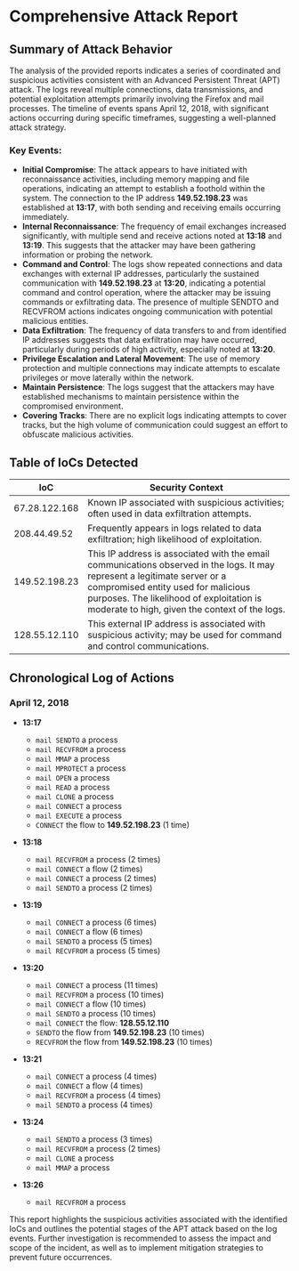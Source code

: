 # Comprehensive Attack Report

## Summary of Attack Behavior

The analysis of the provided reports indicates a series of coordinated and suspicious activities consistent with an Advanced Persistent Threat (APT) attack. The logs reveal multiple connections, data transmissions, and potential exploitation attempts primarily involving the Firefox and mail processes. The timeline of events spans April 12, 2018, with significant actions occurring during specific timeframes, suggesting a well-planned attack strategy.

### Key Events:
- **Initial Compromise**: The attack appears to have initiated with reconnaissance activities, including memory mapping and file operations, indicating an attempt to establish a foothold within the system. The connection to the IP address **149.52.198.23** was established at **13:17**, with both sending and receiving emails occurring immediately.
- **Internal Reconnaissance**: The frequency of email exchanges increased significantly, with multiple send and receive actions noted at **13:18** and **13:19**. This suggests that the attacker may have been gathering information or probing the network.
- **Command and Control**: The logs show repeated connections and data exchanges with external IP addresses, particularly the sustained communication with **149.52.198.23** at **13:20**, indicating a potential command and control operation, where the attacker may be issuing commands or exfiltrating data. The presence of multiple SENDTO and RECVFROM actions indicates ongoing communication with potential malicious entities.
- **Data Exfiltration**: The frequency of data transfers to and from identified IP addresses suggests that data exfiltration may have occurred, particularly during periods of high activity, especially noted at **13:20**.
- **Privilege Escalation and Lateral Movement**: The use of memory protection and multiple connections may indicate attempts to escalate privileges or move laterally within the network.
- **Maintain Persistence**: The logs suggest that the attackers may have established mechanisms to maintain persistence within the compromised environment.
- **Covering Tracks**: There are no explicit logs indicating attempts to cover tracks, but the high volume of communication could suggest an effort to obfuscate malicious activities.

## Table of IoCs Detected

| IoC                  | Security Context                                                                                     |
|----------------------|-----------------------------------------------------------------------------------------------------|
| 67.28.122.168        | Known IP associated with suspicious activities; often used in data exfiltration attempts.          |
| 208.44.49.52        | Frequently appears in logs related to data exfiltration; high likelihood of exploitation.          |
| 149.52.198.23        | This IP address is associated with the email communications observed in the logs. It may represent a legitimate server or a compromised entity used for malicious purposes. The likelihood of exploitation is moderate to high, given the context of the logs. |
| 128.55.12.110        | This external IP address is associated with suspicious activity; may be used for command and control communications. |

## Chronological Log of Actions

### April 12, 2018

- **13:17**
  - `mail SENDTO` a process
  - `mail RECVFROM` a process
  - `mail MMAP` a process
  - `mail MPROTECT` a process
  - `mail OPEN` a process
  - `mail READ` a process
  - `mail CLONE` a process
  - `mail CONNECT` a process
  - `mail EXECUTE` a process
  - `CONNECT` the flow to **149.52.198.23** (1 time)

- **13:18**
  - `mail RECVFROM` a process (2 times)
  - `mail CONNECT` a flow (2 times)
  - `mail CONNECT` a process (2 times)
  - `mail SENDTO` a process (2 times)

- **13:19**
  - `mail CONNECT` a process (6 times)
  - `mail CONNECT` a flow (6 times)
  - `mail SENDTO` a process (5 times)
  - `mail RECVFROM` a process (5 times)

- **13:20**
  - `mail CONNECT` a process (11 times)
  - `mail RECVFROM` a process (10 times)
  - `mail CONNECT` a flow (10 times)
  - `mail SENDTO` a process (10 times)
  - `mail CONNECT` the flow: **128.55.12.110**
  - `SENDTO` the flow from **149.52.198.23** (10 times)
  - `RECVFROM` the flow from **149.52.198.23** (10 times)

- **13:21**
  - `mail CONNECT` a process (4 times)
  - `mail CONNECT` a flow (4 times)
  - `mail RECVFROM` a process (4 times)
  - `mail SENDTO` a process (4 times)

- **13:24**
  - `mail SENDTO` a process (3 times)
  - `mail RECVFROM` a process (2 times)
  - `mail CLONE` a process
  - `mail MMAP` a process

- **13:26**
  - `mail RECVFROM` a process

This report highlights the suspicious activities associated with the identified IoCs and outlines the potential stages of the APT attack based on the log events. Further investigation is recommended to assess the impact and scope of the incident, as well as to implement mitigation strategies to prevent future occurrences.